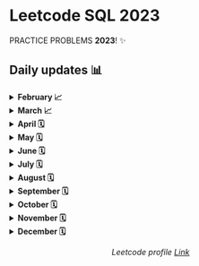# __Leetcode SQL 2023__

PRACTICE PROBLEMS __2023__! ✨

## __Daily updates__ 📊

<!-- 
📈: In progress
🗓: Not started
🏆: Accomplished 
-->


<!-- March -->

<details>
<summary><b>February 📈</b></summary>

#### [February LeetCoding Challenge](https://github.com/Ahmed-Camara/Leetcode-SQL-2023/tree/main/February)

| Day | Challenge | Done | Day | Challenge | Done | Day | Challenge | Done |
|-----|-----------|------|-----|-----------|------|-----|-----------|------|
| 1 | [175. Combine Two Tables](https://github.com/Ahmed-Camara/Leetcode-SQL-2023/blob/main/February/Combine_Two_Tables.sql) | ✅ | 2 | [182. Duplicate Emails](https://github.com/Ahmed-Camara/Leetcode-SQL-2023/blob/main/February/Duplicate_Emails.sql) | ✅ | 3 | [183. Customers Who Never Order](https://github.com/Ahmed-Camara/Leetcode-SQL-2023/blob/main/February/Customers_Who_Never_Order.sql) | ✅ |
| 4 | [196. Delete Duplicate Emails](https://github.com/Ahmed-Camara/Leetcode-SQL-2023/blob/main/February/Delete_Duplicate_Emails.sql) | ✅ | 5 | [197. Rising Temperature](https://github.com/Ahmed-Camara/Leetcode-SQL-2023/blob/main/February/RisingTemperature.sql) | ✅ | 6 | [584. Find Customer Referee](https://github.com/Ahmed-Camara/Leetcode-SQL-2023/blob/main/February/FindCustomerReferee.sql) | ✅ |
| 7 | [586. Customer Placing the Largest Number of Orders](https://github.com/Ahmed-Camara/Leetcode-SQL-2023/blob/main/February/Customer%20PlacingLargestNumberOfOrders.sql) | ✅ | 8 | [595. Big Countries](https://github.com/Ahmed-Camara/Leetcode-SQL-2023/blob/main/February/BigCountries.sql) | ✅ | 9 | [596. Classes More Than 5 Students](https://github.com/Ahmed-Camara/Leetcode-SQL-2023/blob/main/February/Classes_More_Than_5_Students.sql) | ✅ |
| 10 | |  | 11 | | | 12 | | |
| 13 | | | 14 | | | 15 | | |
| 16 | | | 17 | | | 18 | | |
| 19 | | | 20 | | | 21 | | |
| 22 | | | 23 | | | 24 | | |
| 25 | | | 26 | | | 27 | | |
| 28 | | | 29 | | | 30 | | |
| 31 | | |
</details>


<!-- March -->

<details>
<summary><b>March 📈</b></summary>

#### [March LeetCoding Challenge](https://github.com/Ahmed-Camara/Leetcode-SQL-2023/tree/main/March)


| Day | Challenge | Done | Day | Challenge | Done | Day | Challenge | Done |
|-----|-----------|------|-----|-----------|------|-----|-----------|------|
| 1 | [1965. Employees With Missing Information](https://github.com/Ahmed-Camara/Leetcode-SQL-2023/blob/main/March/Employees%20With_Missing_Information.sql) | ✅ | 2 | [1890. The Latest Login in 2020](https://github.com/Ahmed-Camara/Leetcode-SQL-2023/blob/main/March/The_Latest_Login_in_2020.sql) | ✅ | 3 | [1873. Calculate Special Bonus](https://github.com/Ahmed-Camara/Leetcode-SQL-2023/blob/main/March/CalculateSpecialBonus.sql) | ✅ |
| 4 | [1767. Find the Subtasks That Did Not Execute](https://github.com/Ahmed-Camara/Leetcode-SQL-2023/blob/main/March/SubtasksThatDidNotExecute.sql) | ✅ | 5 | [1667. Fix Names in a Table](https://github.com/Ahmed-Camara/Leetcode-SQL-2023/blob/main/March/FixNames.sql) | ✅ | 6 | [1587. Bank Account Summary II](https://github.com/Ahmed-Camara/Leetcode-SQL-2023/blob/main/March/BankAccountSummary%202.sql) | ✅ |
| 7 | [1527. Patients With a Condition](https://github.com/Ahmed-Camara/Leetcode-SQL-2023/blob/main/March/PatientsWithCondition.sql) | ✅ | 8 | [1148. Article Views I](https://github.com/Ahmed-Camara/Leetcode-SQL-2023/blob/main/March/ArticleViews_I.sql) | ✅ | 9 | [577. Employee Bonus](https://github.com/Ahmed-Camara/Leetcode-SQL-2023/blob/main/March/Employee_Bonus.sql) | ✅ |
10 | [176. Second Highest Salary](https://github.com/Ahmed-Camara/Leetcode-SQL-2023/blob/main/March/SecondHighestSalary.sql) | ✅ | 11 | [177. Nth Highest Salary](https://github.com/Ahmed-Camara/Leetcode-SQL-2023/blob/main/March/NthHighestSalary.sql) | ✅ | 12 | [178. Rank Scores](https://github.com/Ahmed-Camara/Leetcode-SQL-2023/blob/main/March/RankScores.sql) | ✅ |
13 | [128. Department Highest Salary](https://github.com/Ahmed-Camara/Leetcode-SQL-2023/blob/main/March/DepartmentHighestSalaries.sql) | ✅ | 14 | [180. Consecutive Numbers](https://github.com/Ahmed-Camara/Leetcode-SQL-2023/blob/main/March/ConsecutiveNumber.sql) | ✅ | 15 | [185. Department Top Three Salaries](https://github.com/Ahmed-Camara/Leetcode-SQL-2023/blob/main/March/DepartmentTopThreeSalaries.sql) | ✅ | 
16 | [619. Biggest Single Number](https://github.com/Ahmed-Camara/Leetcode-SQL-2023/blob/main/March/BiggestSingleNumber.sql) | ✅ | 17 | [620. Not Boring Movies](https://github.com/Ahmed-Camara/Leetcode-SQL-2023/blob/main/March/NotBoringMovies.sql) | ✅ | 18 | [626. Exchance Seats](https://github.com/Ahmed-Camara/Leetcode-SQL-2023/blob/main/March/ExchangeSeats.sql) | ✅ | 
19 | [627. Swap Salary](https://github.com/Ahmed-Camara/Leetcode-SQL-2023/blob/main/March/SwapSalary.sql) | ✅ | 148 | | |
| 149 | | | 204 | | | 241 | | |
| 242 | | | 243 | | | 244 | | |
| 245 | | | 264 | | | 247 | | |
| 248 | | | 429 | | | 340 | | |
| 341 | | |
</details>

<!-- April -->

<details>
<summary><b>April 🗓</b></summary>

#### [April LeetCoding Challenge](https://github.com/ginny100/Leetcode-2023/tree/master/4.%20April)

| Day | Challenge | Done | Day | Challenge | Done | Day | Challenge | Done |
|-----|-----------|------|-----|-----------|------|-----|-----------|------|
| 1 | | | 2 | | | 3 | | |
| 4 | | | 5 | | | 6 | | |
| 7 | | | 8 | | | 9 | | |
| 10 | | | 11 | | | 12 | | |
| 13 | | | 14 | | | 15 | | |
| 16 | | | 17 | | | 18 | | |
| 19 | | | 20 | | | 21 | | |
| 22 | | | 23 | | | 24 | | |
| 25 | | | 26 | | | 27 | | |
| 28 | | | 29 | | | 30 | | |
</details>

<!-- May -->

<details>
<summary><b>May 🗓</b></summary>

#### [May LeetCoding Challenge](https://github.com/ginny100/Leetcode-2023/tree/master/5.%20May)

| Day | Challenge | Done | Day | Challenge | Done | Day | Challenge | Done |
|-----|-----------|------|-----|-----------|------|-----|-----------|------|
| 1 | | | 2 | | | 3 | | |
| 4 | | | 5 | | | 6 | | |
| 7 | | | 8 | | | 9 | | |
| 10 | | | 11 | | | 12 | | |
| 13 | | | 14 | | | 15 | | |
| 16 | | | 17 | | | 18 | | |
| 19 | | | 20 | | | 21 | | |
| 22 | | | 23 | | | 24 | | |
| 25 | | | 26 | | | 27 | | |
| 28 | | | 29 | | | 30 | | |
| 31 | | |
</details>

<!-- June -->

<details>
<summary><b>June 🗓</b></summary>

#### [June LeetCoding Challenge](https://github.com/ginny100/Leetcode-2023/tree/master/6.%20June)

| Day | Challenge | Done | Day | Challenge | Done | Day | Challenge | Done |
|-----|-----------|------|-----|-----------|------|-----|-----------|------|
| 1 | | | 2 | | | 3 | | |
| 4 | | | 5 | | | 6 | | |
| 7 | | | 8 | | | 9 | | |
| 10 | | | 11 | | | 12 | | |
| 13 | | | 14 | | | 15 | | |
| 16 | | | 17 | | | 18 | | |
| 19 | | | 20 | | | 21 | | |
| 22 | | | 23 | | | 24 | | |
| 25 | | | 26 | | | 27 | | |
| 28 | | | 29 | | | 30 | | |
</details>

<!-- July -->

<details>
<summary><b>July 🗓</b></summary>

#### [July LeetCoding Challenge](https://github.com/ginny100/Leetcode-2023/tree/master/7.%20July)

| Day | Challenge | Done | Day | Challenge | Done | Day | Challenge | Done |
|-----|-----------|------|-----|-----------|------|-----|-----------|------|
| 1 | | | 2 | | | 3 | | |
| 4 | | | 5 | | | 6 | | |
| 7 | | | 8 | | | 9 | | |
| 10 | | | 11 | | | 12 | | |
| 13 | | | 14 | | | 15 | | |
| 16 | | | 17 | | | 18 | | |
| 19 | | | 20 | | | 21 | | |
| 22 | | | 23 | | | 24 | | |
| 25 | | | 26 | | | 27 | | |
| 28 | | | 29 | | | 30 | | |
| 31 | | |
</details>

<!-- August -->

<details>
<summary><b>August 🗓</b></summary>

#### [August LeetCoding Challenge](https://github.com/ginny100/Leetcode-2023/tree/master/8.%20August)

| Day | Challenge | Done | Day | Challenge | Done | Day | Challenge | Done |
|-----|-----------|------|-----|-----------|------|-----|-----------|------|
| 1 | | | 2 | | | 3 | | |
| 4 | | | 5 | | | 6 | | |
| 7 | | | 8 | | | 9 | | |
| 10 | | | 11 | | | 12 | | |
| 13 | | | 14 | | | 15 | | |
| 16 | | | 17 | | | 18 | | |
| 19 | | | 20 | | | 21 | | |
| 22 | | | 23 | | | 24 | | |
| 25 | | | 26 | | | 27 | | |
| 28 | | | 29 | | | 30 | | |
| 31 | | |
</details>

<!-- September -->

<details>
<summary><b>September 🗓</b></summary>

#### [September LeetCoding Challenge](https://github.com/ginny100/Leetcode-2023/tree/master/9.%20September)

| Day | Challenge | Done | Day | Challenge | Done | Day | Challenge | Done |
|-----|-----------|------|-----|-----------|------|-----|-----------|------|
| 1 | | | 2 | | | 3 | | |
| 4 | | | 5 | | | 6 | | |
| 7 | | | 8 | | | 9 | | |
| 10 | | | 11 | | | 12 | | |
| 13 | | | 14 | | | 15 | | |
| 16 | | | 17 | | | 18 | | |
| 19 | | | 20 | | | 21 | | |
| 22 | | | 23 | | | 24 | | |
| 25 | | | 26 | | | 27 | | |
| 28 | | | 29 | | | 30 | | |
</details>

<!-- October -->

<details>
<summary><b>October 🗓</b></summary>

#### [October LeetCoding Challenge](https://github.com/ginny100/Leetcode-2023/tree/master/10.%20October)

| Day | Challenge | Done | Day | Challenge | Done | Day | Challenge | Done |
|-----|-----------|------|-----|-----------|------|-----|-----------|------|
| 1 | | | 2 | | | 3 | | |
| 4 | | | 5 | | | 6 | | |
| 7 | | | 8 | | | 9 | | |
| 10 | | | 11 | | | 12 | | |
| 13 | | | 14 | | | 15 | | |
| 16 | | | 17 | | | 18 | | |
| 19 | | | 20 | | | 21 | | |
| 22 | | | 23 | | | 24 | | |
| 25 | | | 26 | | | 27 | | |
| 28 | | | 29 | | | 30 | | |
| 31 | | |
</details>

<!-- November -->

<details>
<summary><b>November 🗓</b></summary>

#### [November LeetCoding Challenge](https://github.com/ginny100/Leetcode-2023/tree/master/11.%20November)

| Day | Challenge | Done | Day | Challenge | Done | Day | Challenge | Done |
|-----|-----------|------|-----|-----------|------|-----|-----------|------|
| 1 | | | 2 | | | 3 | | |
| 4 | | | 5 | | | 6 | | |
| 7 | | | 8 | | | 9 | | |
| 10 | | | 11 | | | 12 | | |
| 13 | | | 14 | | | 15 | | |
| 16 | | | 17 | | | 18 | | |
| 19 | | | 20 | | | 21 | | |
| 22 | | | 23 | | | 24 | | |
| 25 | | | 26 | | | 27 | | |
| 28 | | | 29 | | | 30 | | |
</details>

<!-- December -->

<details>
<summary><b>December 🗓</b></summary>

#### [December LeetCoding Challenge](https://github.com/ginny100/Leetcode-2023/tree/master/12.%20December)

| Day | Challenge | Done | Day | Challenge | Done | Day | Challenge | Done |
|-----|-----------|------|-----|-----------|------|-----|-----------|------|
| 1 | | | 2 | | | 3 | | |
| 4 | | | 5 | | | 6 | | |
| 7 | | | 8 | | | 9 | | |
| 10 | | | 11 | | | 12 | | |
| 13 | | | 14 | | | 15 | | |
| 16 | | | 17 | | | 18 | | |
| 19 | | | 20 | | | 21 | | |
| 22 | | | 23 | | | 24 | | |
| 25 | | | 26 | | | 27 | | |
| 28 | | | 29 | | | 30 | | |
| 31 | | |
</details>

<p align="center">
    <i>Leetcode profile <a href="https://leetcode.com/Ahmed-Camara/">Link</a></i>
</p>

